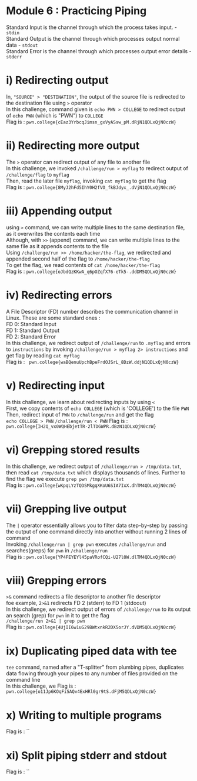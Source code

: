 # Module 6 : Practicing Piping
Standard Input is the channel through which the process takes input.  - `stdin`<br>
Standard Output is the channel through which processes output normal data - `stdout` <br>
Standard Error is the channel through which processes output error details - `stderr` 

# i) Redirecting output
In, `"SOURCE" > "DESTINATION"`, the output of the source file is redirected to the destination file using `>` operator <br>
In this challenge, command given is `echo PWN > COLLEGE` to redirect output of `echo PWN` (which is "PWN") to `COLLEGE` <br>
Flag is : `pwn.college{cEaz3YrbcqJimsn_gxVyASsw_pM.dRjN1QDLxQjN0czW}`

# ii) Redirecting more output
The `>` operator can redirect output  of any file to another file <br>
In this challenge, we invoked `/challenge/run > myflag` to redirect output of `/challenge/flag` to `myflag` <br>
Then, read the later file `myflag`, invoking `cat myflag` to get the flag <br>
Flag is : `pwn.college{8MyJ2hFd5IhY0H2fVO_fkBJdyx_.dVjN1QDLxQjN0czW}`

# iii) Appending output
using `>` command, we can write multiple lines to the same destination file, as it overwrites the contents each time <br>
Although, with `>>` (append) command, we can write multiple lines to the same file as it appends contents to the file <br>
Using `/challenge/run >> /home/hacker/the-flag`, we redirected and appended second half of the flag to `/home/hacker/the-flag` <br>
To get the flag, we read contents of `cat /home/hacker/the-flag` <br>
Flag is : `pwn.college{oJbdQzKKwA_q6pOZqfX76-eTk5-.ddDM5QDLxQjN0czW}`

# iv) Redirecting errors
A File Descriptor (FD) number describes the communication channel in Linux. These are some standard ones : <br>
FD 0: Standard Input <br>
FD 1: Standard Output<br>
FD 2: Standard Error<br>
In this challenge, we redirect output of `/challenge/run` to `.myflag` and errors to `instructions` by invoking `/challenge/run > myflag 2> instructions` and get flag by reading `cat myflag` <br>
Flag is : ` pwn.college{waBQenuUpchBpeFrdOJSrL_8DzW.ddjN1QDLxQjN0czW}`

# v) Redirecting input
In this challenge, we learn about redirecting inputs by using `<` <br>
First, we copy contents of `echo COLLEGE` (which is 'COLLEGE') to the file `PWN` <br>
Then, redirect input of `PWN` to `/challenge/run` and get the flag <br>
`echo COLLEGE > PWN`
`/challenge/run < PWN`
Flag is : `pwn.college{IH2Q_vx0WQHEbjetTR-2lTDGWPR.dBzN1QDLxQjN0czW}`

# vi) Grepping stored results
In this challenge, we redirect output of `/challenge/run > /tmp/data.txt`, then read `cat /tmp/data.txt` which displays thousands of lines. Further to find the flag we execute `grep pwn /tmp/data.txt` <br> 
Flag is : `pwn.college{wKpqLYzTQDSMkgqXKoU6SIA7IxX.dhTM4QDLxQjN0czW}`

# vii) Grepping live output
The `|` operator essentially allows you to filter data step-by-step by passing the output of one command directly into another without running 2 lines of command <br>
Invoking `/challenge/run | grep pwn` executes `/challenge/run` and searches(greps) for `pwn` in `/challenge/run` <br>
Flag is : `pwn.college{YP4FEYEYl45paVRofCQi-U27l0W.dlTM4QDLxQjN0czW}`

# viii) Grepping errors
`>&` command redirects a file descriptor to another file descriptor <br>
foe example, `2>&1` redirects FD 2 (stderr) to FD 1 (stdoout) <br>
In this challenge, we redirect output of errors of  `/challenge/run` to its output an search (grep) for `pwn` in it to get the flag <br> 
`/challenge/run 2>&1 | grep pwn` <br>
Flag is : `pwn.college{4UjII6w1uG29BWtxnkR2DX5orJY.dVDM5QDLxQjN0czW}`

# ix) Duplicating piped data with tee
`tee` command, named after a "T-splitter" from plumbing pipes, duplicates data flowing through your pipes to any number of files provided on the command line <br>
In this challenge, we 
Flag is : `pwn.college{o11Jp6KOqFiSAQv4ExHRl0gr9tS.dFjM5QDLxQjN0czW}`

# x) Writing to multiple programs

Flag is : ``

# xi) Split piping stderr and stdout

Flag is : ``
